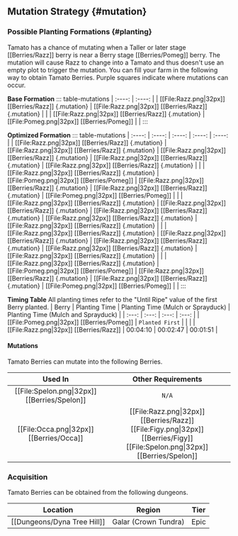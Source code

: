## Mutation Strategy {#mutation}

### Possible Planting Formations {#planting}

Tamato has a chance of mutating when a Taller or later stage [[Berries/Razz]] berry is near a Berry stage [[Berries/Pomeg]] berry. The mutation will cause Razz to change into a Tamato and thus doesn't use an empty plot to trigger the mutation. You can fill your farm in the following way to obtain Tamato Berries. Purple squares indicate where mutations can occur.

**Base Formation**
::: table-mutations
| :----: | :----: |
| [[File:Razz.png\|32px]] [[Berries/Razz]] {.mutation} | [[File:Razz.png\|32px]] [[Berries/Razz]] {.mutation} | |
| [[File:Razz.png\|32px]] [[Berries/Razz]] {.mutation} | [[File:Pomeg.png\|32px]] [[Berries/Pomeg]] | |
:::

**Optimized Formation**
::: table-mutations
| :----: | :----: | :----: | :----: | :----: |
| [[File:Razz.png\|32px]] [[Berries/Razz]] {.mutation} | [[File:Razz.png\|32px]] [[Berries/Razz]] {.mutation} | [[File:Razz.png\|32px]] [[Berries/Razz]] {.mutation} | [[File:Razz.png\|32px]] [[Berries/Razz]] {.mutation} | [[File:Razz.png\|32px]] [[Berries/Razz]] {.mutation} | |
| [[File:Razz.png\|32px]] [[Berries/Razz]] {.mutation} | [[File:Pomeg.png\|32px]] [[Berries/Pomeg]] | [[File:Razz.png\|32px]] [[Berries/Razz]] {.mutation} | [[File:Razz.png\|32px]] [[Berries/Razz]] {.mutation} | [[File:Pomeg.png\|32px]] [[Berries/Pomeg]] | |
| [[File:Razz.png\|32px]] [[Berries/Razz]] {.mutation} | [[File:Razz.png\|32px]] [[Berries/Razz]] {.mutation} | [[File:Razz.png\|32px]] [[Berries/Razz]] {.mutation} | [[File:Razz.png\|32px]] [[Berries/Razz]] {.mutation} | [[File:Razz.png\|32px]] [[Berries/Razz]] {.mutation} | |
| [[File:Razz.png\|32px]] [[Berries/Razz]] {.mutation} | [[File:Razz.png\|32px]] [[Berries/Razz]] {.mutation} | [[File:Razz.png\|32px]] [[Berries/Razz]] {.mutation} | [[File:Razz.png\|32px]] [[Berries/Razz]] {.mutation} | [[File:Razz.png\|32px]] [[Berries/Razz]] {.mutation} | |
| [[File:Razz.png\|32px]] [[Berries/Razz]] {.mutation} | [[File:Pomeg.png\|32px]] [[Berries/Pomeg]] | [[File:Razz.png\|32px]] [[Berries/Razz]] {.mutation} | [[File:Razz.png\|32px]] [[Berries/Razz]] {.mutation} | [[File:Pomeg.png\|32px]] [[Berries/Pomeg]] | |
:::

**Timing Table**
All planting times refer to the "Until Ripe" value of the first Berry planted.
| Berry                                         | Planting Time | Planting Time (Mulch or Sprayduck)    | Planting Time (Mulch and Sprayduck)   |
| :---:                                         | :---:         | :---:                                 | :---:                                 |
| [[File:Pomeg.png\|32px]] [[Berries/Pomeg]]    | `Planted First` | | |
| [[File:Razz.png\|32px]] [[Berries/Razz]]      | 00:04:10      | 00:02:47                              | 00:01:51                                 |

#### Mutations
Tamato Berries can mutate into the following Berries.

| Used In                                       | Other Requirements |
| :---:                                         | :---: |
| [[File:Spelon.png\|32px]] [[Berries/Spelon]]  | `N/A` |
| [[File:Occa.png\|32px]] [[Berries/Occa]]      | [[File:Razz.png\|32px]] [[Berries/Razz]] [[File:Figy.png\|32px]] [[Berries/Figy]] [[File:Spelon.png\|32px]] [[Berries/Spelon]] |

### Acquisition
Tamato Berries can be obtained from the following dungeons.

| Location	                    | Region | Tier	    |
| :---:                         | :---:     | :---:         |
| [[Dungeons/Dyna Tree Hill]]	| Galar (Crown Tundra) | Epic      |